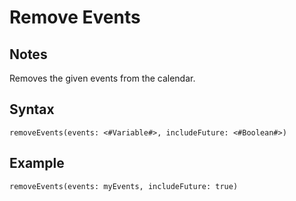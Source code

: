# Remove Events

## Notes
Removes the given events from the calendar.

## Syntax

```
removeEvents(events: <#Variable#>, includeFuture: <#Boolean#>)
```

## Example
```
removeEvents(events: myEvents, includeFuture: true)
```